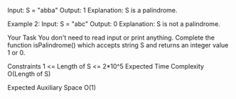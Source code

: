 Input: S = "abba"
Output: 1
Explanation: S is a palindrome.

Example 2:
Input: S = "abc"
Output: 0
Explanation: S is not a palindrome.

Your Task
You don't need to read input or print anything. Complete the function isPalindrome() which accepts string S and returns an integer value 1 or 0.

Constraints
1 <= Length of S <= 2*10^5
Expected Time Complexity
O(Length of S)

Expected Auxiliary Space
O(1)
